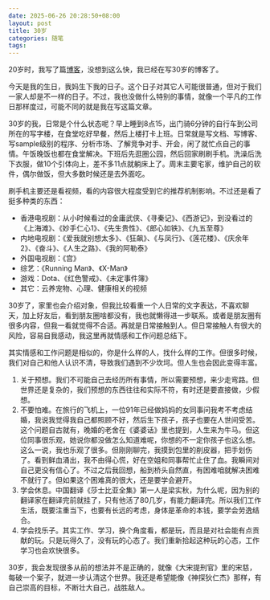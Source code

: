 ```yaml
---
date: 2025-06-26 20:28:50+08:00
layout: post
title: 30岁
categories: 随笔
tags: 
---
```


20岁时，我写了篇[博客](/to-myself-being-twenty/)，没想到这么快，我已经在写30岁的博客了。

今天是我的生日，我妈生下我的日子。这个日子对其它人可能很普通，但对于我们一家人却是不一样的日子。不过，我也没做什么特别的事情，就像一个平凡的工作日那样度过，可能不同的就是我在写这篇文章。

30岁的我，日常是个什么状态呢？早上睡到8点15，出门骑6分钟的自行车到公司所在的写字楼，在食堂吃好早餐，然后上楼打卡上班。日常就是写文档、写博客、写sample级别的程序、分析市场、了解竞争对手、开会，闲了就忙点自己的事情。午饭晚饭也都在食堂解决。下班后先逛圈公园，然后回家刷刷手机。洗澡后洗下衣服，做10个引体向上，差不多11点就躺床上了。周末主要宅家，维护自己的软件，偶尔做饭，但大多数时候还是去外面吃。

刷手机主要还是看视频，看的内容很大程度受到它的推荐机制影响。不过还是看了挺多种类的东西：

* 香港电视剧：从小时候看过的金庸武侠、《寻秦记》、《西游记》，到没看过的《上海滩》、《妙手仁心1》、《先生贵性》、《郎心如铁》、《九五至尊》
* 内地电视剧：《爱我就别想太多》、《狂飙》、《与凤行》、《莲花楼》、《庆余年2》、《奋斗》、《人生之路》、《我的阿勒泰》
* 外国电视剧：《宫》
* 综艺：《Running Man》、《X-Man》
* 游戏：Dota、《红色警戒》、《未定事件簿》
* 其它：云养宠物、心理、健康相关的视频

30岁了，家里也会介绍对象，但我比较看重一个人日常的文字表达，不喜欢聊天，加上好友后，看到朋友圈啥都没有，我也就懒得进一步联系。或者是朋友圈有很多内容，但我一看就觉得不合适。再就是日常接触到人。但日常接触人有很大的风险，容易自我感动，我这里再就情感和工作问题总结下。

其实情感和工作问题是相似的，你是什么样的人，找什么样的工作。但很多时候，我们对自己和他人认识不清，导致我们遇到不少坎坷。但人生也会因此变得丰富。


1. 关于预想。我们不可能自己去经历所有事情，所以需要预想，来少走弯路。但世界还是复杂的，我们预想的东西往往和实际不符，有时还是要直接做，少假想。
2. 不要怕难。在旅行的飞机上，一位91年已经做妈妈的女同事问我考不考虑结婚，我说我觉得我自己都照顾不好，然后生下孩子，孩子也要在人世间受苦。这个问题自古就有，晚婚的老舍在《婆婆话》里也提到，人生来为牛马。但这位同事很乐观，她说你都没做怎么知道难呢，你想的不一定你孩子也这么想。这么一说，我也乐观了很多。但刚刚聊完，我摸到包里的削皮器，把手划伤了。看到鲜血涌出，我不由得心慌，好在空姐和同事帮忙止住了血。我瞬间对自己更没有信心了。不过之后我回想，船到桥头自然直，有困难咱就解决困难不就行了。但如果这个困难真的很大，还是要学会避开。
3. 学会休息。中国翻译《莎士比亚全集》第一人是梁实秋，为什么呢，因为别的翻译家在翻译完前就挂了，只有他活了80几岁，有能力翻译完。所以我们工作生活，既要注重当下，也要有长远的考虑，身体是革命的本钱，要学会劳逸结合。
4. 学会找乐子。其实工作、学习，换个角度看，都是玩，而且是对社会能有点贡献的玩。只是玩得久了，没有玩的心态了。我们重新拾起这种玩的心态，工作学习也会欢快很多。


30岁，我会发现很多从前的想法并不是正确的，就像《大宋提刑官》里的宋慈，每破一个案子，就进一步认清这个世界。我还是希望能像《神探狄仁杰》那样，有自己崇高的目标，不断壮大自己，战胜敌人。

